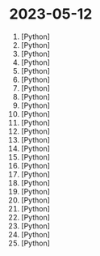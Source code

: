 # 2023-05-12

1. [](https://github.comundefined "Interact privately with your documents using the power of GPT, 100% privately, no data leaks") [Python]
2. [](https://github.comundefined "so-vits-svc fork with realtime support, improved interface and more features.") [Python]
3. [](https://github.comundefined "SoftVC VITS Singing Voice Conversion") [Python]
4. [](https://github.comundefined "Repo for HuaTuo (华驼), Llama-7B tuned with Chinese medical knowledge. 华驼模型仓库，基于中文医学知识的LLaMA模型指令微调") [Python]
5. [](https://github.comundefined "Generate 3D objects conditioned on text or images") [Python]
6. [](https://github.comundefined "💬 RasaGPT is the first headless LLM chatbot platform built on top of Rasa and Langchain. Built w/ Rasa, FastAPI, Langchain, LlamaIndex, SQLModel, pgvector, ngrok, telegram") [Python]
7. [](https://github.comundefined "大麦网抢票脚本") [Python]
8. [](https://github.comundefined "You like pytorch? You like micrograd? You love tinygrad! ❤️") [Python]
9. [](https://github.comundefined "Open source short video automatic generation tool") [Python]
10. [](https://github.comundefined "A Python package for segmenting geospatial data with the Segment Anything Model (SAM)") [Python]
11. [](https://github.comundefined "⛓️ LangFlow is a UI for LangChain, designed with react-flow to provide an effortless way to experiment and prototype flows.") [Python]
12. [](https://github.comundefined "🤗 Transformers: State-of-the-art Machine Learning for Pytorch, TensorFlow, and JAX.") [Python]
13. [](https://github.comundefined "⚡ Building applications with LLMs through composability ⚡") [Python]
14. [](https://github.comundefined "A collective list of free APIs") [Python]
15. [](https://github.comundefined "Run ChatGPT plugins for free without having access to Plus subscription") [Python]
16. [](https://github.comundefined "Tensors and Dynamic neural networks in Python with strong GPU acceleration") [Python]
17. [](https://github.comundefined "Yet another voice assistant, but alive.") [Python]
18. [](https://github.comundefined "Multilingual Sentence & Image Embeddings with BERT") [Python]
19. [](https://github.comundefined "Magnificent app which corrects your previous console command.") [Python]
20. [](https://github.comundefined "Dromedary: towards helpful, ethical and reliable LLMs.") [Python]
21. [](https://github.comundefined "An orchestration platform for the development, production, and observation of data assets.") [Python]
22. [](https://github.comundefined "Stable Diffusion web UI") [Python]
23. [](https://github.comundefined "Text-to-3D & Image-to-3D & Mesh Exportation with NeRF + Diffusion.") [Python]
24. [](https://github.comundefined "大麦网演唱会抢票脚本") [Python]
25. [](https://github.comundefined "InfiniteGPT is a Python script that lets you input an unlimited size text into the OpenAI API. No more tedious copy & pasting. Long live multithreading!") [Python]
